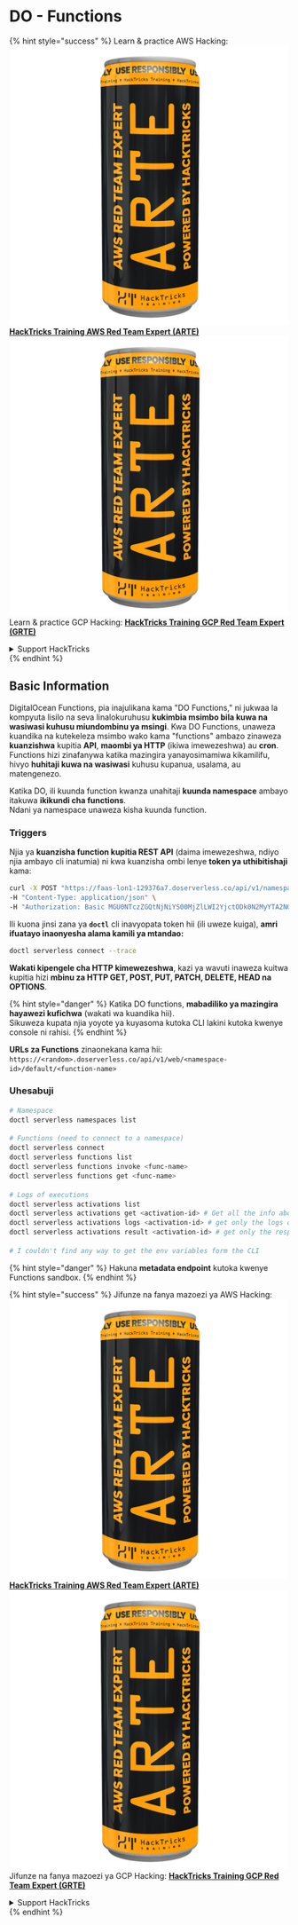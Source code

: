 # DO - Functions

{% hint style="success" %}
Learn & practice AWS Hacking:<img src="../../../.gitbook/assets/image (1) (1) (1).png" alt="" data-size="line">[**HackTricks Training AWS Red Team Expert (ARTE)**](https://training.hacktricks.xyz/courses/arte)<img src="../../../.gitbook/assets/image (1) (1) (1).png" alt="" data-size="line">\
Learn & practice GCP Hacking: <img src="../../../.gitbook/assets/image (2).png" alt="" data-size="line">[**HackTricks Training GCP Red Team Expert (GRTE)**<img src="../../../.gitbook/assets/image (2).png" alt="" data-size="line">](https://training.hacktricks.xyz/courses/grte)

<details>

<summary>Support HackTricks</summary>

* Check the [**subscription plans**](https://github.com/sponsors/carlospolop)!
* **Join the** 💬 [**Discord group**](https://discord.gg/hRep4RUj7f) or the [**telegram group**](https://t.me/peass) or **follow** us on **Twitter** 🐦 [**@hacktricks\_live**](https://twitter.com/hacktricks_live)**.**
* **Share hacking tricks by submitting PRs to the** [**HackTricks**](https://github.com/carlospolop/hacktricks) and [**HackTricks Cloud**](https://github.com/carlospolop/hacktricks-cloud) github repos.

</details>
{% endhint %}

## Basic Information

DigitalOcean Functions, pia inajulikana kama "DO Functions," ni jukwaa la kompyuta lisilo na seva linalokuruhusu **kukimbia msimbo bila kuwa na wasiwasi kuhusu miundombinu ya msingi**. Kwa DO Functions, unaweza kuandika na kutekeleza msimbo wako kama "functions" ambazo zinaweza **kuanzishwa** kupitia **API**, **maombi ya HTTP** (ikiwa imewezeshwa) au **cron**. Functions hizi zinafanywa katika mazingira yanayosimamiwa kikamilifu, hivyo **huhitaji kuwa na wasiwasi** kuhusu kupanua, usalama, au matengenezo.

Katika DO, ili kuunda function kwanza unahitaji **kuunda namespace** ambayo itakuwa **ikikundi cha functions**.\
Ndani ya namespace unaweza kisha kuunda function.

### Triggers

Njia ya **kuanzisha function kupitia REST API** (daima imewezeshwa, ndiyo njia ambayo cli inatumia) ni kwa kuanzisha ombi lenye **token ya uthibitishaji** kama:
```bash
curl -X POST "https://faas-lon1-129376a7.doserverless.co/api/v1/namespaces/fn-c100c012-65bf-4040-1230-2183764b7c23/actions/functionname?blocking=true&result=true" \
-H "Content-Type: application/json" \
-H "Authorization: Basic MGU0NTczZGQtNjNiYS00MjZlLWI2YjctODk0N2MyYTA2NGQ4OkhwVEllQ2t4djNZN2x6YjJiRmFGc1FERXBySVlWa1lEbUxtRE1aRTludXA1UUNlU2VpV0ZGNjNqWnVhYVdrTFg="
```
Ili kuona jinsi zana ya **`doctl`** cli inavyopata token hii (ili uweze kuiga), **amri ifuatayo inaonyesha alama kamili ya mtandao:**
```bash
doctl serverless connect --trace
```
**Wakati kipengele cha HTTP kimewezeshwa**, kazi ya wavuti inaweza kuitwa kupitia hizi **mbinu za HTTP GET, POST, PUT, PATCH, DELETE, HEAD na OPTIONS**.

{% hint style="danger" %}
Katika DO functions, **mabadiliko ya mazingira hayawezi kufichwa** (wakati wa kuandika hii).\
Sikuweza kupata njia yoyote ya kuyasoma kutoka CLI lakini kutoka kwenye console ni rahisi.
{% endhint %}

**URLs za Functions** zinaonekana kama hii: `https://<random>.doserverless.co/api/v1/web/<namespace-id>/default/<function-name>`

### Uhesabuji
```bash
# Namespace
doctl serverless namespaces list

# Functions (need to connect to a namespace)
doctl serverless connect
doctl serverless functions list
doctl serverless functions invoke <func-name>
doctl serverless functions get <func-name>

# Logs of executions
doctl serverless activations list
doctl serverless activations get <activation-id> # Get all the info about execution
doctl serverless activations logs <activation-id> # get only the logs of execution
doctl serverless activations result <activation-id> # get only the response result of execution

# I couldn't find any way to get the env variables form the CLI
```
{% hint style="danger" %}
Hakuna **metadata endpoint** kutoka kwenye Functions sandbox.
{% endhint %}

{% hint style="success" %}
Jifunze na fanya mazoezi ya AWS Hacking:<img src="../../../.gitbook/assets/image (1) (1) (1).png" alt="" data-size="line">[**HackTricks Training AWS Red Team Expert (ARTE)**](https://training.hacktricks.xyz/courses/arte)<img src="../../../.gitbook/assets/image (1) (1) (1).png" alt="" data-size="line">\
Jifunze na fanya mazoezi ya GCP Hacking: <img src="../../../.gitbook/assets/image (2).png" alt="" data-size="line">[**HackTricks Training GCP Red Team Expert (GRTE)**<img src="../../../.gitbook/assets/image (2).png" alt="" data-size="line">](https://training.hacktricks.xyz/courses/grte)

<details>

<summary>Support HackTricks</summary>

* Angalia [**mpango wa usajili**](https://github.com/sponsors/carlospolop)!
* **Jiunge na** 💬 [**kikundi cha Discord**](https://discord.gg/hRep4RUj7f) au [**kikundi cha telegram**](https://t.me/peass) au **tufuatilie** kwenye **Twitter** 🐦 [**@hacktricks\_live**](https://twitter.com/hacktricks_live)**.**
* **Shiriki mbinu za hacking kwa kuwasilisha PRs kwa** [**HackTricks**](https://github.com/carlospolop/hacktricks) na [**HackTricks Cloud**](https://github.com/carlospolop/hacktricks-cloud) github repos.

</details>
{% endhint %}
